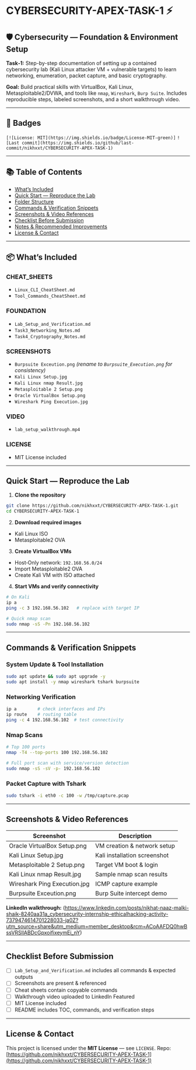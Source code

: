 # CYBERSECURITY-APEX-TASK-1 ⚡️

## 🛡️ Cybersecurity — Foundation & Environment Setup

**Task‑1:** Step-by-step documentation of setting up a contained cybersecurity lab (Kali Linux attacker VM + vulnerable targets) to learn networking, enumeration, packet capture, and basic cryptography.

**Goal:** Build practical skills with VirtualBox, Kali Linux, Metasploitable2/DVWA, and tools like `nmap`, `Wireshark`, `Burp Suite`. Includes reproducible steps, labeled screenshots, and a short walkthrough video.

---

## 🔖 Badges

`[![License: MIT](https://img.shields.io/badge/License-MIT-green)]` `![Last commit](https://img.shields.io/github/last-commit/nikhxxt/CYBERSECURITY-APEX-TASK-1)`

---

## 📚 Table of Contents

* [What’s Included](#whats-included)
* [Quick Start — Reproduce the Lab](#quick-start---reproduce-the-lab)
* [Folder Structure](#folder-structure)
* [Commands & Verification Snippets](#commands--verification-snippets)
* [Screenshots & Video References](#screenshots--video-references)
* [Checklist Before Submission](#checklist-before-submission)
* [Notes & Recommended Improvements](#notes--recommended-improvements)
* [License & Contact](#license--contact)

---

## 📦 What’s Included

### CHEAT_SHEETS

* `Linux_CLI_CheatSheet.md`
* `Tool_Commands_CheatSheet.md`

### FOUNDATION

* `Lab_Setup_and_Verification.md`
* `Task3_Networking_Notes.md`
* `Task4_Cryptography_Notes.md`

### SCREENSHOTS

* `Burpsuite Exceution.png` *(rename to `Burpsuite_Execution.png` for consistency)*
* `Kali Linux Setup.jpg`
* `Kali Linux nmap Result.jpg`
* `Metasploitable 2 Setup.png`
* `Oracle VirtualBox Setup.png`
* `Wireshark Ping Execution.jpg`

### VIDEO

* `lab_setup_walkthrough.mp4` 

### LICENSE

* MIT License included

---

## Quick Start — Reproduce the Lab

1. **Clone the repository**

```bash
git clone https://github.com/nikhxxt/CYBERSECURITY-APEX-TASK-1.git
cd CYBERSECURITY-APEX-TASK-1
```

2. **Download required images**

* Kali Linux ISO
* Metasploitable2 OVA

3. **Create VirtualBox VMs**

* Host‑Only network: `192.168.56.0/24`
* Import Metasploitable2 OVA
* Create Kali VM with ISO attached

4. **Start VMs and verify connectivity**

```bash
# On Kali
ip a
ping -c 3 192.168.56.102   # replace with target IP

# Quick nmap scan
sudo nmap -sS -Pn 192.168.56.102
```

---

## Commands & Verification Snippets

### System Update & Tool Installation

```bash
sudo apt update && sudo apt upgrade -y
sudo apt install -y nmap wireshark tshark burpsuite
```

### Networking Verification

```bash
ip a        # check interfaces and IPs
ip route    # routing table
ping -c 4 192.168.56.102  # test connectivity
```

### Nmap Scans

```bash
# Top 100 ports
nmap -T4 --top-ports 100 192.168.56.102

# Full port scan with service/version detection
sudo nmap -sS -sV -p- 192.168.56.102
```

### Packet Capture with Tshark

```bash
sudo tshark -i eth0 -c 100 -w /tmp/capture.pcap
```

---

## Screenshots & Video References

| Screenshot                   | Description                  |
| ---------------------------- | ---------------------------- |
| Oracle VirtualBox Setup.png  | VM creation & network setup  |
| Kali Linux Setup.jpg         | Kali installation screenshot |
| Metasploitable 2 Setup.png   | Target VM boot & login       |
| Kali Linux nmap Result.jpg   | Sample nmap scan results     |
| Wireshark Ping Execution.jpg | ICMP capture example         |
| Burpsuite Exceution.png      | Burp Suite intercept demo    |

**LinkedIn walkthrough:** (https://www.linkedin.com/posts/nikhat-naaz-malki-shaik-8240aa31a_cybersecurity-internship-ethicalhacking-activity-7379474614701228033-ja0Z?utm_source=share&utm_medium=member_desktop&rcm=ACoAAFDQ0hwBssVRSllABDcGpxoifixeymEi_nY)

---

## Checklist Before Submission

* [ ] `Lab_Setup_and_Verification.md` includes all commands & expected outputs
* [ ] Screenshots are present & referenced
* [ ] Cheat sheets contain copyable commands
* [ ] Walkthrough video uploaded to LinkedIn Featured
* [ ] MIT License included
* [ ] README includes TOC, commands, and verification steps

---

## License & Contact

This project is licensed under the **MIT License** — see `LICENSE`.
Repo: [https://github.com/nikhxxt/CYBERSECURITY-APEX-TASK-1](https://github.com/nikhxxt/CYBERSECURITY-APEX-TASK-1)

